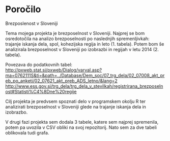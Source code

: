 # Poročilo
Brezposlenost v Sloveniji

Tema mojega projekta je brezposelnost v Sloveniji. Najprej se bom osredotočila na analizo brezposelnosti po naslednjih spremenljivkah: trajanje iskanja dela, spol, kohezijska regija in leto (1. tabela). Potem bom še analizirala brezposelnost v Sloveniji po izobrazbi in regijah v letu 2014 (2. tabela).

Povezava do podatkovnih tabel:
http://pxweb.stat.si/pxweb/Dialog/varval.asp?ma=0762111S&ti=&path=../Database/Dem_soc/07_trg_dela/02_07008_akt_preb_po_anketi/02_07621_akt_preb_ADS_letno/&lang=2
http://www.ess.gov.si/trg_dela/trg_dela_v_stevilkah/registrirana_brezposelnost#Statisti%C4%8Dne%20regije

Cilj projekta je predvsem spoznati delo v programskem okolju R ter analizirati brezposelnost v Sloveniji glede na trajanje iskanja dela in izobrazbo.

V drugi fazi projekta sem dodala 3 tabele, katere sem najprej spremenila, potem pa uvozila v CSV obliki na svoj repozitorij. Nato sem za dve tabeli oblikovala tudi grafa.

